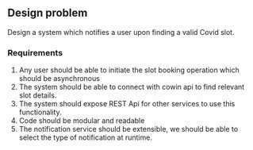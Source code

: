 Design problem
---
Design a system which notifies a user upon finding a valid Covid slot.

### Requirements
1. Any user should be able to initiate the slot booking operation which should be asynchronous
2. The system should be able to connect with cowin api to find relevant slot details.
3. The system should expose REST Api for other services to use this functionality.
4. Code should be modular and readable
5. The notification service should be extensible, we should be able to select the type of notification at runtime.
